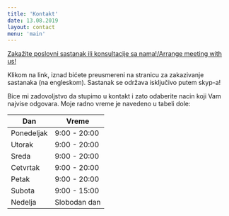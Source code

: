 ```yaml
---
title: 'Kontakt'
date: 13.08.2019
layout: contact
menu: 'main'
---
```

[Zakažite poslovni sastanak ili konsultacije sa nama!/Arrange meeting with us!](https://outlook.office365.com/owa/calendar/PoslovnaagencijaAbacus1@aba.rs/bookings/)

Klikom na link, iznad bićete preusmereni na stranicu za zakazivanje sastanaka (na engleskom). Sastanak se održava isključivo putem skyp-a!

Bice mi zadovoljstvo da stupimo u kontakt i zato odaberite nacin koji Vam najvise odgovara. Moje radno vreme je navedeno u tabeli dole:

| Dan       | Vreme           |
| --------- | --------------- |
| Ponedeljak| 9:00 - 20:00    |
| Utorak    | 9:00 - 20:00    |
| Sreda     | 9:00 - 20:00    |
| Cetvrtak  | 9:00 - 20:00    |
| Petak     | 9:00 - 20:00    |
| Subota    | 9:00 - 15:00    |
| Nedelja   | Slobodan dan    |
